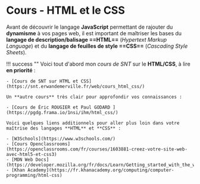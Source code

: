 # Cours - HTML et le CSS

Avant de découvrir le langage **JavaScript** permettant de rajouter du **dynamisme** à vos pages web, il est important de maîtriser les bases du **langage de description/balisage ==HTML==** (*Hypertext Markup Language*) et du **langage de feuilles de style ==CSS==** (*Cascading Style Sheets*).

!!! success ""
    Voici tout d'abord mon *cours de SNT* sur le **HTML/CSS**, à lire **en priorité** :

    - [Cours de SNT sur HTML et CSS](https://snt.erwandemerville.fr/web/cours_html_css/)

    Un **autre cours** très clair pour approfondir vos connaissances :

    - [Cours de Éric ROUGIER et Paul GODARD ](https://pgdg.frama.io/1nsi/ihm/html_css/)

    Voici quelques liens additionnels pour aller plus loin dans votre maîtrise des langages **HTML** et **CSS** :

    - [W3Schools](https://www.w3schools.com/)
    - [Cours Openclassrooms](https://openclassrooms.com/fr/courses/1603881-creez-votre-site-web-avec-html5-et-css3)
    - [MDN Web Docs](https://developer.mozilla.org/fr/docs/Learn/Getting_started_with_the_web)
    - [Khan Academy](https://fr.khanacademy.org/computing/computer-programming/html-css)